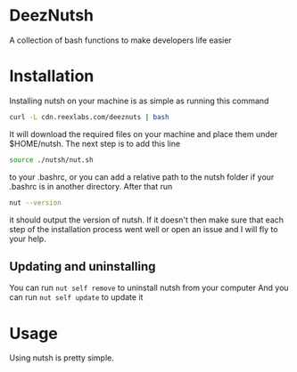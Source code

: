 # DeezNutsh
A collection of bash functions to make developers life easier

# Installation
Installing nutsh on your machine is as simple as running this command 
```sh
curl -L cdn.reexlabs.com/deeznuts | bash
```
It will download the required files on your machine and place them under $HOME/nutsh. The next step is to add this line
```sh
source ./nutsh/nut.sh
```
to your .bashrc, or you can add a relative path to the nutsh folder if your .bashrc is in another directory.
After that run
```sh
nut --version
```
it should output the version of nutsh. If it doesn't then make sure that each step of the installation process went well or open an issue and I will fly to your help.

## Updating and uninstalling
You can run  `nut self remove` to uninstall nutsh from your computer
And you can run `nut self update` to update it

# Usage
Using nutsh is pretty simple.
